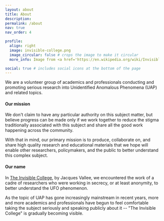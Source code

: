 ```yaml
---
layout: about
title: About
description: 
permalink: /about
nav: true
nav_order: 4

profile:
  align: right
  image: invisible-college.png
  image_circular: false # crops the image to make it circular
  more_info: Image from <a href='https://en.wikipedia.org/wiki/Invisible_College'>Wikipedia</a>.

social: true # includes social icons at the bottom of the page
---
```


We are a volunteer group of academics and professionals conducting and promoting serious research into Unidentified Anomalous Phenomena (UAP) and related topics.

#### Our **mission**

We don't claim to have any particular authority on this subject matter, but believe progress can be made only if we work together to reduce the stigma traditionally associated with this subject and share all the good work happening across the community.

With that in mind, our primary mission is to produce, collaborate on, and share high quality research and educational materials that we hope will enable other researchers, policymakers, and the public to better understand this complex subject.

#### Our **name**

In [The Invisible College](https://www.amazon.com/Invisible-College-Scientists-Discovered-Influence/dp/1938398270), by Jacques Vallee, we encountered the work of a cadre of researchers who were working in secrecy, or at least anonymity, to better understand the UFO phenomenon. 

As the topic of UAP has gone increasingly mainstream in recent years, more and more academics and professionals have begun to feel comfortable taking the subject seriously and speaking publicly about it -- "The Invisible College" is gradually becoming visible.
